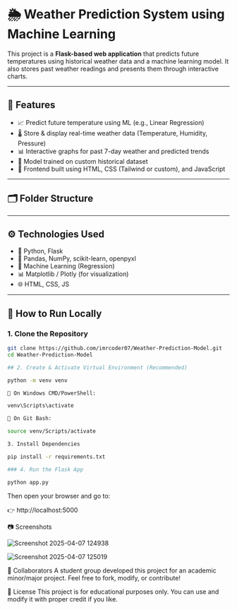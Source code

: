 # 🌦️ Weather Prediction System using Machine Learning

This project is a **Flask-based web application** that predicts future temperatures using historical weather data and a machine learning model. It also stores past weather readings and presents them through interactive charts.

---

## 📌 Features

- 📈 Predict future temperature using ML (e.g., Linear Regression)
- 🌡️ Store & display real-time weather data (Temperature, Humidity, Pressure)
- 📊 Interactive graphs for past 7-day weather and predicted trends
- 🧠 Model trained on custom historical dataset
- 🎨 Frontend built using HTML, CSS (Tailwind or custom), and JavaScript

---

## 🗂️ Folder Structure


---

## ⚙️ Technologies Used

- 🐍 Python, Flask
- 📘 Pandas, NumPy, scikit-learn, openpyxl
- 🧪 Machine Learning (Regression)
- 📊 Matplotlib / Plotly (for visualization)
- 🌐 HTML, CSS, JS

---

## 🚀 How to Run Locally

### 1. Clone the Repository

```bash
git clone https://github.com/imrcoder07/Weather-Prediction-Model.git
cd Weather-Prediction-Model

## 2. Create & Activate Virtual Environment (Recommended)

python -m venv venv

🔹 On Windows CMD/PowerShell:

venv\Scripts\activate

🔹 On Git Bash:

source venv/Scripts/activate

3. Install Dependencies

pip install -r requirements.txt

### 4. Run the Flask App

python app.py
```
Then open your browser and go to:

👉 http://localhost:5000

📷 Screenshots 


![Screenshot 2025-04-07 124938](https://github.com/user-attachments/assets/48528090-86ae-43fa-b693-05c65ddf44bb)



![Screenshot 2025-04-07 125019](https://github.com/user-attachments/assets/bb411b63-3ee3-441a-94c1-a25c4504f347)


🤝 Collaborators
A student group developed this project for an academic minor/major project.
Feel free to fork, modify, or contribute!

📝 License
This project is for educational purposes only.
You can use and modify it with proper credit if you like.


